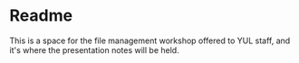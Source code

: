 # Readme

This is a space for the file management workshop offered to YUL staff, and it's where the presentation notes will be held.